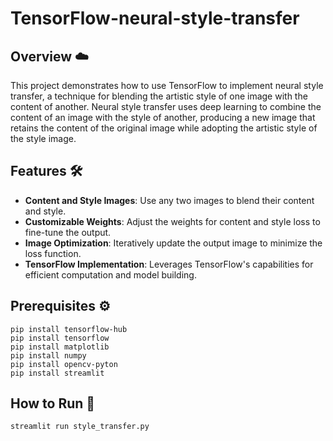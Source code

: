 # TensorFlow-neural-style-transfer
## Overview ☁️
This project demonstrates how to use TensorFlow to implement neural style transfer, a technique for blending the artistic style of one image with the content of another. Neural style transfer uses deep learning to combine the content of an image with the style of another, producing a new image that retains the content of the original image while adopting the artistic style of the style image.

## Features 🛠️
* **Content and Style Images**: Use any two images to blend their content and style.
* **Customizable Weights**: Adjust the weights for content and style loss to fine-tune the output.
* **Image Optimization**: Iteratively update the output image to minimize the loss function.
* **TensorFlow Implementation**: Leverages TensorFlow's capabilities for efficient computation and model building.

## Prerequisites ⚙️
```
pip install tensorflow-hub
pip install tensorflow
pip install matplotlib
pip install numpy
pip install opencv-pyton
pip install streamlit
```
## How to Run 🧭
```
streamlit run style_transfer.py
```

